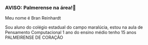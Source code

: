 ### AVISO: Palmerense na área!💚

Meu nome é Bran Reinhardt

Sou aluno do colégio estadual do campo maralúcia, estou na aula de Pensamento Computacional
1 ano do ensino médio
tenho 15 anos
PALMEIRENSE DE CORAÇÃO 

